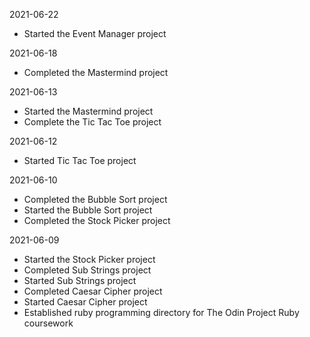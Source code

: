 2021-06-22
- Started the Event Manager project

2021-06-18
- Completed the Mastermind project

2021-06-13
- Started the Mastermind project
- Complete the Tic Tac Toe project

2021-06-12
- Started Tic Tac Toe project

2021-06-10
- Completed the Bubble Sort project
- Started the Bubble Sort project
- Completed the Stock Picker project

2021-06-09 
- Started the Stock Picker project
- Completed Sub Strings project
- Started Sub Strings project
- Completed Caesar Cipher project
- Started Caesar Cipher project
- Established ruby programming directory for The Odin Project Ruby coursework